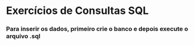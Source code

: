 # Exercícios de Consultas SQL

### Para inserir os dados, primeiro crie o banco e depois execute o arquivo .sql